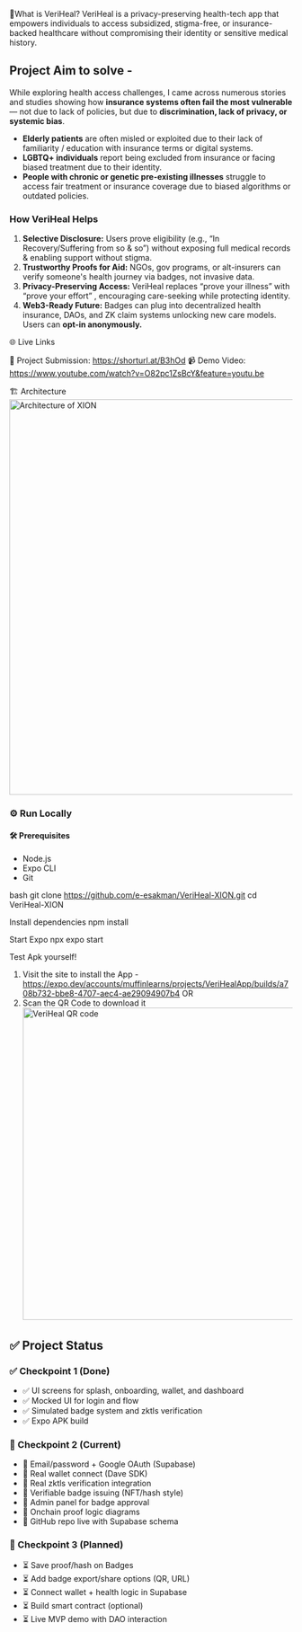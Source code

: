 🧠What is VeriHeal?
VeriHeal is a privacy-preserving health-tech app that empowers individuals to access subsidized, 
stigma-free, or insurance-backed healthcare without compromising their identity or sensitive medical history.

## Project Aim to solve -

While exploring health access challenges, I came across numerous stories and studies 
showing how **insurance systems often fail the most vulnerable** — not due to lack of policies, but due to **discrimination, lack of privacy, or systemic bias**.

- **Elderly patients** are often misled or exploited due to their lack of familiarity / education with insurance terms or digital systems.   
- **LGBTQ+ individuals** report being excluded from insurance or facing biased treatment due to their identity.
- **People with chronic or genetic pre-existing illnesses** struggle to access fair treatment or insurance coverage due to biased algorithms or outdated policies.

### How VeriHeal Helps

1. **Selective Disclosure:**
    Users prove eligibility (e.g., “In Recovery/Suffering from so & so”) without exposing full medical records & enabling support without stigma.
2. **Trustworthy Proofs for Aid:** 
    NGOs, gov programs, or alt-insurers can verify someone's health journey via badges, not invasive data.
3. **Privacy-Preserving Access:**
    VeriHeal replaces “prove your illness” with “prove your effort” , encouraging care-seeking while protecting identity.
4. **Web3-Ready Future:**
    Badges can plug into decentralized health insurance, DAOs, and ZK claim systems unlocking new care models.
    Users can **opt-in anonymously.**

🌐 Live Links

🔗 Project Submission: https://shorturl.at/B3hOd
📹 Demo Video: https://www.youtube.com/watch?v=O82pc1ZsBcY&feature=youtu.be

🏗️ Architecture
<img width="1424" height="704" alt="Architecture of XION" src="https://github.com/user-attachments/assets/39ebd62e-2103-4b31-97ee-95ec3e90919d" />

### ⚙️ Run Locally

#### 🛠️ Prerequisites
- Node.js
- Expo CLI
- Git

bash
git clone https://github.com/e-esakman/VeriHeal-XION.git
cd VeriHeal-XION

Install dependencies
npm install

Start Expo 
npx expo start

Test Apk yourself!
1. Visit the site to install the App - https://expo.dev/accounts/muffinlearns/projects/VeriHealApp/builds/a708b732-bbe8-4707-aec4-ae29094907b4
OR
2. Scan the QR Code to download it
   <img width="481" height="556" alt="VeriHeal QR code" src="https://github.com/user-attachments/assets/153757b8-b155-4068-9180-7514c62ef9f3" />

## ✅ Project Status

### ✅ Checkpoint 1 (Done)
- ✅ UI screens for splash, onboarding, wallet, and dashboard
- ✅ Mocked UI for login and flow
- ✅ Simulated badge system and zktls verification
- ✅ Expo APK build

### 🚧 Checkpoint 2 (Current)
- 🔄 Email/password + Google OAuth (Supabase)
- 🔄 Real wallet connect (Dave SDK)
- 🔄 Real zktls verification integration
- 🔄 Verifiable badge issuing (NFT/hash style)
- 🔄 Admin panel for badge approval
- 🔄 Onchain proof logic diagrams
- 🔄 GitHub repo live with Supabase schema

### 🧩 Checkpoint 3 (Planned)
- ⏳ Save proof/hash on Badges
- ⏳ Add badge export/share options (QR, URL)
- ⏳ Connect wallet + health logic in Supabase
- ⏳ Build smart contract (optional)
- ⏳ Live MVP demo with DAO interaction


   


